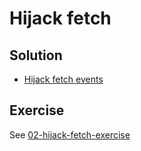 # Hijack fetch

## Solution

- [Hijack fetch events](https://github.com/voorhoede/pwa-masterclass-26-01-2018/commit/e4ede0d917b83245c60c4cd5f7bcba2a8a02d8b4)

## Exercise

See [02-hijack-fetch-exercise](https://github.com/voorhoede/pwa-masterclass-26-01-2018/tree/02-hijack-fetch-exercise)
